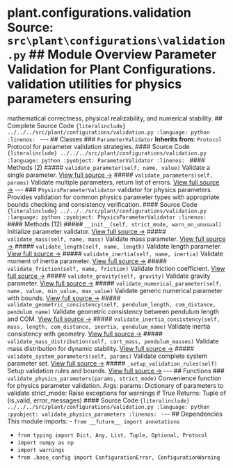 # plant.configurations.validation **Source:** `src\plant\configurations\validation.py` ## Module Overview Parameter Validation for Plant Configurations. validation utilities for physics parameters ensuring
mathematical correctness, physical realizability, and numerical stability. ## Complete Source Code ```{literalinclude} ../../../src/plant/configurations/validation.py
:language: python
:linenos:
``` --- ## Classes ### `ParameterValidator` **Inherits from:** `Protocol` Protocol for parameter validation strategies. #### Source Code ```{literalinclude} ../../../src/plant/configurations/validation.py
:language: python
:pyobject: ParameterValidator
:linenos:
``` #### Methods (2) ##### `validate_parameter(self, name, value)` Validate a single parameter. [View full source →](#method-parametervalidator-validate_parameter) ##### `validate_parameters(self, params)` Validate multiple parameters, return list of errors. [View full source →](#method-parametervalidator-validate_parameters) --- ### `PhysicsParameterValidator` validator for physics parameters. Provides validation for common physics parameter types with
appropriate bounds checking and consistency verification. #### Source Code ```{literalinclude} ../../../src/plant/configurations/validation.py
:language: python
:pyobject: PhysicsParameterValidator
:linenos:
``` #### Methods (12) ##### `__init__(self, strict_mode, warn_on_unusual)` Initialize parameter validator. [View full source →](#method-physicsparametervalidator-__init__) ##### `validate_mass(self, name, mass)` Validate mass parameter. [View full source →](#method-physicsparametervalidator-validate_mass) ##### `validate_length(self, name, length)` Validate length parameter. [View full source →](#method-physicsparametervalidator-validate_length) ##### `validate_inertia(self, name, inertia)` Validate moment of inertia parameter. [View full source →](#method-physicsparametervalidator-validate_inertia) ##### `validate_friction(self, name, friction)` Validate friction coefficient. [View full source →](#method-physicsparametervalidator-validate_friction) ##### `validate_gravity(self, gravity)` Validate gravity parameter. [View full source →](#method-physicsparametervalidator-validate_gravity) ##### `validate_numerical_parameter(self, name, value, min_value, max_value)` Validate generic numerical parameter with bounds. [View full source →](#method-physicsparametervalidator-validate_numerical_parameter) ##### `validate_geometric_consistency(self, pendulum_length, com_distance, pendulum_name)` Validate geometric consistency between pendulum length and COM. [View full source →](#method-physicsparametervalidator-validate_geometric_consistency) ##### `validate_inertia_consistency(self, mass, length, com_distance, inertia, pendulum_name)` Validate inertia consistency with geometry. [View full source →](#method-physicsparametervalidator-validate_inertia_consistency) ##### `validate_mass_distribution(self, cart_mass, pendulum_masses)` Validate mass distribution for dynamic stability. [View full source →](#method-physicsparametervalidator-validate_mass_distribution) ##### `validate_system_parameters(self, params)` Validate complete system parameter set. [View full source →](#method-physicsparametervalidator-validate_system_parameters) ##### `_setup_validation_rules(self)` Setup validation rules and bounds. [View full source →](#method-physicsparametervalidator-_setup_validation_rules) --- ## Functions ### `validate_physics_parameters(params, strict_mode)` Convenience function for physics parameter validation. Args: params: Dictionary of parameters to validate strict_mode: Raise exceptions for warnings if True Returns: Tuple of (is_valid, error_messages) #### Source Code ```{literalinclude} ../../../src/plant/configurations/validation.py
:language: python
:pyobject: validate_physics_parameters
:linenos:
``` --- ## Dependencies This module imports: - `from __future__ import annotations`
- `from typing import Dict, Any, List, Tuple, Optional, Protocol`
- `import numpy as np`
- `import warnings`
- `from .base_config import ConfigurationError, ConfigurationWarning`
